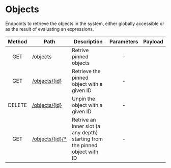 # Objects
Endpoints to retrieve the objects in the system, either globally accessible or as the result of evaluating an expressions.

| Method | Path | Description | Parameters | Payload |
| :--: | -- | -- | :--: | -- |
| GET | [/objects](get.md) | Retrive pinned objects | - | | - |
| GET | [/objects/{id}](id/get.md) | Retrieve the pinned object with a given ID | - | | - |
| DELETE | [/objects/{id}](id/delete.md) | Unpin the object with a given ID | - | | - |
| GET | [/objects/{id}/*](id/slots/get.md) | Retrive an inner slot (a any depth) starting from the pinned object with ID | - | | - |